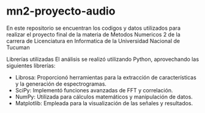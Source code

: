 # mn2-proyecto-audio
En este repositorio se encuentran los codigos y datos utilizados para realizar el proyecto final de la materia de Metodos Numericos 2 de la carrera de Licenciatura en Informatica de la Universidad Nacional de Tucuman

Librerías utilizadas
El análisis se realizó utilizando Python, aprovechando las siguientes librerías:
* Librosa: Proporcionó herramientas para la extracción de características y la generación de espectrogramas.
* SciPy: Implementó funciones avanzadas de FFT y correlación.
* NumPy: Utilizada para cálculos matemáticos y manipulación de datos.
* Matplotlib: Empleada para la visualización de las señales y resultados.

